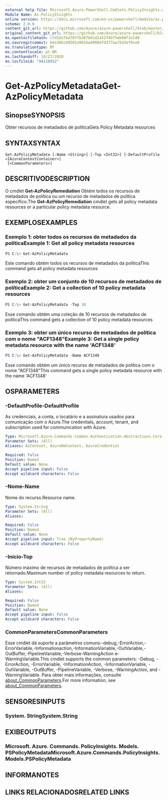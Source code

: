 ```yaml
---
external help file: Microsoft.Azure.PowerShell.Cmdlets.PolicyInsights.dll-Help.xml
Module Name: Az.PolicyInsights
online version: https://docs.microsoft.com/en-us/powershell/module/az.policyinsights/get-azpolicymetadata
schema: 2.0.0
content_git_url: https://github.com/Azure/azure-powershell/blob/master/src/PolicyInsights/PolicyInsights/help/Get-AzPolicyMetadata.md
original_content_git_url: https://github.com/Azure/azure-powershell/blob/master/src/PolicyInsights/PolicyInsights/help/Get-AzPolicyMetadata.md
ms.openlocfilehash: cfd32e7ee70ffb387bd1d2a52fdbf5eb60f2e148
ms.sourcegitcommit: b4a38bcb0501a9016a4998efd377aa75d3ef9ce8
ms.translationtype: MT
ms.contentlocale: pt-BR
ms.lasthandoff: 10/27/2020
ms.locfileid: "94116032"
---
```

# <span data-ttu-id="41ca3-101">Get-AzPolicyMetadata</span><span class="sxs-lookup"><span data-stu-id="41ca3-101">Get-AzPolicyMetadata</span></span>

## <span data-ttu-id="41ca3-102">Sinopse</span><span class="sxs-lookup"><span data-stu-id="41ca3-102">SYNOPSIS</span></span>
<span data-ttu-id="41ca3-103">Obter recursos de metadados de política</span><span class="sxs-lookup"><span data-stu-id="41ca3-103">Gets Policy Metadata resources</span></span>

## <span data-ttu-id="41ca3-104">SYNTAX</span><span class="sxs-lookup"><span data-stu-id="41ca3-104">SYNTAX</span></span>

```
Get-AzPolicyMetadata [-Name <String>] [-Top <Int32>] [-DefaultProfile <IAzureContextContainer>]
 [<CommonParameters>]
```

## <span data-ttu-id="41ca3-105">DESCRITIVO</span><span class="sxs-lookup"><span data-stu-id="41ca3-105">DESCRIPTION</span></span>
<span data-ttu-id="41ca3-106">O cmdlet **Get-AzPolicyRemediation** Obtém todos os recursos de metadados de política ou um recurso de metadados de política específico.</span><span class="sxs-lookup"><span data-stu-id="41ca3-106">The **Get-AzPolicyRemediation** cmdlet gets all policy metadata resources or a particular policy metadata resource.</span></span>

## <span data-ttu-id="41ca3-107">EXEMPLOS</span><span class="sxs-lookup"><span data-stu-id="41ca3-107">EXAMPLES</span></span>

### <span data-ttu-id="41ca3-108">Exemplo 1: obter todos os recursos de metadados da política</span><span class="sxs-lookup"><span data-stu-id="41ca3-108">Example 1: Get all policy metadata resources</span></span>
```powershell
PS C:\> Get-AzPolicyMetadata
```

<span data-ttu-id="41ca3-109">Este comando obtém todos os recursos de metadados da política</span><span class="sxs-lookup"><span data-stu-id="41ca3-109">This command gets all policy metadata resources</span></span>

### <span data-ttu-id="41ca3-110">Exemplo 2: obter um conjunto de 10 recursos de metadados de política</span><span class="sxs-lookup"><span data-stu-id="41ca3-110">Example 2: Get a collection of 10 policy metadata resources</span></span>
```powershell
PS C:\> Get-AzPolicyMetadata -Top 10
```

<span data-ttu-id="41ca3-111">Esse comando obtém uma coleção de 10 recursos de metadados de política</span><span class="sxs-lookup"><span data-stu-id="41ca3-111">This command gets a collection of 10 policy metadata resources</span></span>

### <span data-ttu-id="41ca3-112">Exemplo 3: obter um único recurso de metadados de política com o nome "ACF1348"</span><span class="sxs-lookup"><span data-stu-id="41ca3-112">Example 3: Get a single policy metadata resource with the name 'ACF1348'</span></span>
```powershell
PS C:\> Get-AzPolicyMetadata -Name ACF1348
```

<span data-ttu-id="41ca3-113">Esse comando obtém um único recurso de metadados de política com o nome "ACF1348"</span><span class="sxs-lookup"><span data-stu-id="41ca3-113">This command gets a single policy metadata resource with the name 'ACF1348'</span></span>

## <span data-ttu-id="41ca3-114">OS</span><span class="sxs-lookup"><span data-stu-id="41ca3-114">PARAMETERS</span></span>

### <span data-ttu-id="41ca3-115">-DefaultProfile</span><span class="sxs-lookup"><span data-stu-id="41ca3-115">-DefaultProfile</span></span>
<span data-ttu-id="41ca3-116">As credenciais, a conta, o locatário e a assinatura usados para comunicação com o Azure.</span><span class="sxs-lookup"><span data-stu-id="41ca3-116">The credentials, account, tenant, and subscription used for communication with Azure.</span></span>

```yaml
Type: Microsoft.Azure.Commands.Common.Authentication.Abstractions.Core.IAzureContextContainer
Parameter Sets: (All)
Aliases: AzContext, AzureRmContext, AzureCredential

Required: False
Position: Named
Default value: None
Accept pipeline input: False
Accept wildcard characters: False
```

### <span data-ttu-id="41ca3-117">-Nome</span><span class="sxs-lookup"><span data-stu-id="41ca3-117">-Name</span></span>
<span data-ttu-id="41ca3-118">Nome do recurso.</span><span class="sxs-lookup"><span data-stu-id="41ca3-118">Resource name.</span></span>

```yaml
Type: System.String
Parameter Sets: (All)
Aliases:

Required: False
Position: Named
Default value: None
Accept pipeline input: True (ByPropertyName)
Accept wildcard characters: False
```

### <span data-ttu-id="41ca3-119">-Início</span><span class="sxs-lookup"><span data-stu-id="41ca3-119">-Top</span></span>
<span data-ttu-id="41ca3-120">Número máximo de recursos de metadados de política a ser retornado.</span><span class="sxs-lookup"><span data-stu-id="41ca3-120">Maximum number of policy metadata resources to return.</span></span>

```yaml
Type: System.Int32
Parameter Sets: (All)
Aliases:

Required: False
Position: Named
Default value: None
Accept pipeline input: False
Accept wildcard characters: False
```

### <span data-ttu-id="41ca3-121">CommonParameters</span><span class="sxs-lookup"><span data-stu-id="41ca3-121">CommonParameters</span></span>
<span data-ttu-id="41ca3-122">Esse cmdlet dá suporte a parâmetros comuns:-debug,-ErrorAction,-ErrorVariable,-Informationaction,-InformationVariable,-OutVariable,-OutBuffer,-PipelineVariable,-Verbose-WarningAction e-WarningVariable.</span><span class="sxs-lookup"><span data-stu-id="41ca3-122">This cmdlet supports the common parameters: -Debug, -ErrorAction, -ErrorVariable, -InformationAction, -InformationVariable, -OutVariable, -OutBuffer, -PipelineVariable, -Verbose, -WarningAction, and -WarningVariable.</span></span> <span data-ttu-id="41ca3-123">Para obter mais informações, consulte [about_CommonParameters](http://go.microsoft.com/fwlink/?LinkID=113216).</span><span class="sxs-lookup"><span data-stu-id="41ca3-123">For more information, see [about_CommonParameters](http://go.microsoft.com/fwlink/?LinkID=113216).</span></span>

## <span data-ttu-id="41ca3-124">SENSORES</span><span class="sxs-lookup"><span data-stu-id="41ca3-124">INPUTS</span></span>

### <span data-ttu-id="41ca3-125">System. String</span><span class="sxs-lookup"><span data-stu-id="41ca3-125">System.String</span></span>

## <span data-ttu-id="41ca3-126">EXIBE</span><span class="sxs-lookup"><span data-stu-id="41ca3-126">OUTPUTS</span></span>

### <span data-ttu-id="41ca3-127">Microsoft. Azure. Commands. PolicyInsights. Models. PSPolicyMetadata</span><span class="sxs-lookup"><span data-stu-id="41ca3-127">Microsoft.Azure.Commands.PolicyInsights.Models.PSPolicyMetadata</span></span>

## <span data-ttu-id="41ca3-128">INFORMA</span><span class="sxs-lookup"><span data-stu-id="41ca3-128">NOTES</span></span>

## <span data-ttu-id="41ca3-129">LINKS RELACIONADOS</span><span class="sxs-lookup"><span data-stu-id="41ca3-129">RELATED LINKS</span></span>
